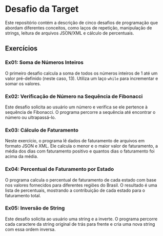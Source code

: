 # Desafio da Target

Este repositório contém a descrição de cinco desafios de programação que abordam diferentes conceitos, como laços de repetição, manipulação de strings, leitura de arquivos JSON/XML e cálculo de percentuais.

## Exercícios

### Ex01: Soma de Números Inteiros
O primeiro desafio calcula a soma de todos os números inteiros de 1 até um valor pré-definido (neste caso, 13). Utiliza um laço `while` para incrementar e somar os valores.

### Ex02: Verificação de Número na Sequência de Fibonacci
Este desafio solicita ao usuário um número e verifica se ele pertence à sequência de Fibonacci. O programa percorre a sequência até encontrar o número ou ultrapassá-lo.

### Ex03: Cálculo de Faturamento
Neste exercício, o programa lê dados de faturamento de arquivos em formato JSON e XML. Ele calcula o menor e o maior valor de faturamento, a média dos dias com faturamento positivo e quantos dias o faturamento foi acima da média.

### Ex04: Percentual de Faturamento por Estado
O programa calcula o percentual de faturamento de cada estado com base nos valores fornecidos para diferentes regiões do Brasil. O resultado é uma lista de percentuais, mostrando a contribuição de cada estado para o faturamento total.

### Ex05: Inversão de String
Este desafio solicita ao usuário uma string e a inverte. O programa percorre cada caractere da string original de trás para frente e cria uma nova string com essa ordem inversa.
